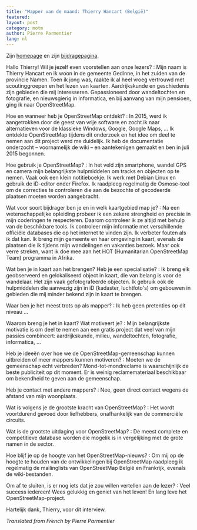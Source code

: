 ```yaml
---
title: "Mapper van de maand: Thierry Hancart (België)"
featured:
layout: post
category: motm
author: Pierre Parmentier
lang: nl
---
```


Zijn [homepage](https://www.openstreetmap.org/user/ThierryHancart) en zijn [bijdragepagina](https://hdyc.neis-one.org/?ThierryHancart).

Hallo Thierry! Wil je jezelf even voorstellen aan onze lezers?
: Mijn naam is Thierry Hancart en ik woon in de gemeente Gedinne, in het zuiden van de provincie Namen. Toen ik jong was, raakte ik al heel vroeg vertrouwd met scoutinggroepen en het lezen van kaarten. Aardrijkskunde en geschiedenis zijn gebieden die mij interesseren. Gepassioneerd door wandeltochten en fotografie, en nieuwsgierig in informatica, en bij aanvang van mijn pensioen, ging ik naar OpenStreetMap.

Hoe en wanneer heb je OpenStreetMap ontdekt?
: In 2015, werd ik aangetrokken door de geest van vrije software en zocht ik naar alternatieven voor de klassieke Windows, Google, Google Maps, … Ik ontdekte OpenStreetMap tijdens dit onderzoek en het idee om deel te nemen aan dit project werd me duidelijk. Ik heb de documentatie onderzocht – voornamelijk de wiki – en aantekenigen gemaakt en ben in juli 2015 begonnen.

Hoe gebruik je OpenStreetMap?
: In het veld zijn smartphone, wandel GPS en camera mijn belangrijkste hulpmiddelen om tracks en objecten op te nemen. Vaak ook een klein notitieboekje. Ik werk met Debian Linux en gebruik de iD-editor onder Firefox. Ik raadpleeg regelmatig de Osmose-tool om de correcties te controleren die aan de bezochte of gecodeerde plaatsen moeten worden aangebracht.

Wat voor soort bijdrager ben je en in welk kaartgebied map je?
: Na een wetenschappelijke opleiding probeer ik een zekere strengheid en precisie in mijn coderingen te respecteren. Daarom controleer ik ze altijd met behulp van de beschikbare tools. Ik controleer mijn informatie met verschillende officiële databases die op het internet te vinden zijn. Ik verbeter fouten als ik dat kan. Ik breng mijn gemeente en haar omgeving in kaart, evenals de plaatsen die ik tijdens mijn wandelingen en vakanties bezoek. Maar ook verre streken, want ik doe mee aan het HOT (Humanitarian OpenStreetMap Team) programma in Afrika.

Wat ben je in kaart aan het brengen? Heb je een specialisatie?
: Ik breng elk geobserveerd en gelokaliseerd object in kaart, die van belang is voor de wandelaar. Het zijn vaak gefotografeerde objecten. Ik gebruik ook de hulpmiddelen die aanwezig zijn in iD (kadaster, luchtfoto's) om gebouwen in gebieden die mij minder bekend zijn in kaart te brengen.

Waar ben je het meest trots op als mapper?
: Ik heb geen pretenties op dit niveau …

Waarom breng je het in kaart? Wat motiveert je?
: Mijn belangrijkste motivatie is om deel te nemen aan een gratis project dat veel van mijn passies combineert: aardrijkskunde, milieu, wandeltochten, fotografie, informatica, …

Heb je ideeën over hoe we de OpenStreetMap-gemeenschap kunnen uitbreiden of meer mappers kunnen motiveren?
: Moeten we de gemeenschap echt verbreden? Mond-tot-mondreclame is waarschijnlijk de beste publiciteit op dit moment. Er is weinig reclamemateriaal beschikbaar om bekendheid te geven aan de gemeenschap.

Heb je contact met andere mappers?
: Nee, geen direct contact wegens de afstand van mijn woonplaats.

Wat is volgens je de grootste kracht van OpenStreetMap?
: Het wordt voortdurend gevoed door liefhebbers, onafhankelijk van de commerciële circuits.

Wat is de grootste uitdaging voor OpenStreetMap?
: De meest complete en competitieve database worden die mogelik is in vergelijking met de grote namen in de sector.

Hoe blijf je op de hoogte van het OpenStreetMap-nieuws?
: Om mij op de hoogte te houden van de ontwikkelingen bij OpenStreetMap raadpleeg ik regelmatig de mailinglists van OpenStreetMap België en Frankrijk, evenals de wiki-bestanden.

Om af te sluiten, is er nog iets dat je zou willen vertellen aan de lezer?
: Veel success iedereen! Wees gelukkig en geniet van het leven! En lang leve het OpenStreetMap-project.

Hartelijk dank, Thierry, voor dit interview.

*Translated from French by Pierre Parmentier*
